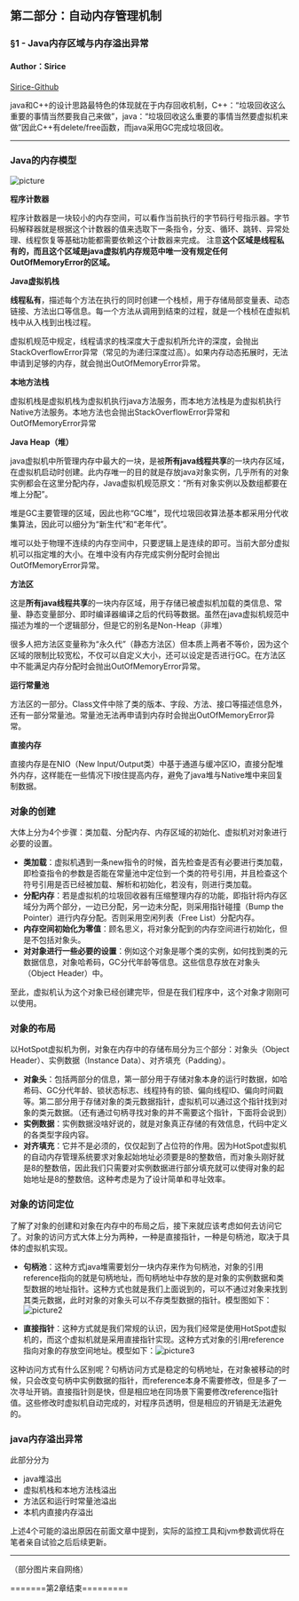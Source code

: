 ## 第二部分：自动内存管理机制
### §1 - Java内存区域与内存溢出异常
#### Author：Sirice
[Sirice-Github](https://github.com/Siricee/Understanding-the-JVM-reading-notes)

java和C++的设计思路最特色的体现就在于内存回收机制，C++：“垃圾回收这么重要的事情当然要我自己来做”，java：“垃圾回收这么重要的事情当然要虚拟机来做”因此C++有delete/free函数，而java采用GC完成垃圾回收。

***

### Java的内存模型
![picture](https://www.2cto.com/uploadfile/Collfiles/20180426/2018042609053839.png)

**程序计数器**

程序计数器是一块较小的内存空间，可以看作当前执行的字节码行号指示器。字节码解释器就是根据这个计数器的值来选取下一条指令，分支、循环、跳转、异常处理、线程恢复等基础功能都需要依赖这个计数器来完成。
注意**这个区域是线程私有的，而且这个区域是java虚拟机内存规范中唯一没有规定任何OutOfMemoryError的区域。**

**Java虚拟机栈**

**线程私有**，描述每个方法在执行的同时创建一个栈桢，用于存储局部变量表、动态链接、方法出口等信息。每一个方法从调用到结束的过程，就是一个栈桢在虚拟机栈中从入栈到出栈过程。

虚拟机规范中规定，线程请求的栈深度大于虚拟机所允许的深度，会抛出StackOverflowError异常（常见的为递归深度过高）。如果内存动态拓展时，无法申请到足够的内存，就会抛出OutOfMemoryError异常。

**本地方法栈**

虚拟机栈是虚拟机栈为虚拟机执行java方法服务，而本地方法栈是为虚拟机执行Native方法服务。本地方法也会抛出StackOverflowError异常和OutOfMemoryError异常

**Java Heap（堆）**

java虚拟机中所管理内存中最大的一块，是被**所有java线程共享**的一块内存区域，在虚拟机启动时创建。此内存唯一的目的就是存放java对象实例，几乎所有的对象实例都会在这里分配内存，Java虚拟机规范原文：“所有对象实例以及数组都要在堆上分配”。

堆是GC主要管理的区域，因此也称“GC堆”，现代垃圾回收算法基本都采用分代收集算法，因此可以细分为“新生代”和“老年代”。

堆可以处于物理不连续的内存空间中，只要逻辑上是连续的即可。当前大部分虚拟机可以指定堆的大小。在堆中没有内存完成实例分配时会抛出OutOfMemoryError异常。

**方法区**

这是**所有java线程共享**的一块内存区域，用于存储已被虚拟机加载的类信息、常量、静态变量部分、即时编译器编译之后的代码等数据。虽然在java虚拟机规范中描述为堆的一个逻辑部分，但是它的别名是Non-Heap（非堆）

很多人把方法区变量称为“永久代”（静态方法区）但本质上两者不等价，因为这个区域的限制比较宽松，不仅可以自定义大小，还可以设定是否进行GC。在方法区中不能满足内存分配时会抛出OutOfMemoryError异常。

**运行常量池**

方法区的一部分。Class文件中除了类的版本、字段、方法、接口等描述信息外，还有一部分常量池。常量池无法再申请到内存时会抛出OutOfMemoryError异常。

**直接内存**

直接内存是在NIO（New Input/Output类）中基于通道与缓冲区IO，直接分配堆外内存，这样能在一些情况下I按住提高内存，避免了java堆与Native堆中来回复制数据。

### 对象的创建

大体上分为4个步骤：类加载、分配内存、内存区域的初始化、虚拟机对对象进行必要的设置。

- **类加载**：虚拟机遇到一条new指令的时候，首先检查是否有必要进行类加载，即检查指令的参数是否能在常量池中定位到一个类的符号引用，并且检查这个符号引用是否已经被加载、解析和初始化，若没有，则进行类加载。
- **分配内存**：若是虚拟机的垃圾回收器有压缩整理内存的功能，即指针将内存区域分为两个部分，一边已分配，另一边未分配，则采用指针碰撞（Bump the Pointer）进行内存分配。否则采用空闲列表（Free List）分配内存。
- **内存空间初始化为零值**：顾名思义，将对象分配到的内存空间进行初始化，但是不包括对象头。
- **对对象进行一些必要的设置**：例如这个对象是哪个类的实例，如何找到类的元数据信息，对象哈希码，GC分代年龄等信息。这些信息存放在对象头（Object Header）中。

至此，虚拟机认为这个对象已经创建完毕，但是在我们程序中，这个对象才刚刚可以使用。

### 对象的布局
以HotSpot虚拟机为例，对象在内存中的存储布局分为三个部分：对象头（Object Header）、实例数据（Instance Data）、对齐填充（Padding）。

- **对象头**：包括两部分的信息，第一部分用于存储对象本身的运行时数据，如哈希码、GC分代年龄、锁状态标志、线程持有的锁、偏向线程ID、偏向时间戳等。第二部分用于存储对象的类元数据指针，虚拟机可以通过这个指针找到对象的类元数据。（还有通过句柄寻找对象的并不需要这个指针，下面将会说到）
- **实例数据**：实例数据没啥好说的，就是对象真正存储的有效信息，代码中定义的各类型字段内容。
- **对齐填充**：它并不是必须的，仅仅起到了占位符的作用。因为HotSpot虚拟机的自动内存管理系统要求对象起始地址必须要是8的整数倍，而对象头刚好就是8的整数倍，因此我们只需要对实例数据进行部分填充就可以使得对象的起始地址是8的整数倍。这种考虑是为了设计简单和寻址效率。

### 对象的访问定位

了解了对象的创建和对象在内存中的布局之后，接下来就应该考虑如何去访问它了。对象的访问方式大体上分为两种，一种是直接指针，一种是句柄池，取决于具体的虚拟机实现。

- **句柄池**：这种方式java堆需要划分一块内存来作为句柄池，对象的引用reference指向的就是句柄地址，而句柄地址中存放的是对象的实例数据和类型数据的地址指针。这种方式也就是我们上面说到的，可以不通过对象来找到其类元数据，此时对象的对象头可以不存类型数据的指针。模型图如下：![picture2](https://www.2cto.com/uploadfile/Collfiles/20180426/2018042609053942.png)

- **直接指针**：这种方式就是我们常规的认识，因为我们经常是使用HotSpot虚拟机的，而这个虚拟机就是采用直接指针实现。这种方式对象的引用reference指向对象的存放空间地址。模型如下：![picture3](https://www.2cto.com/uploadfile/Collfiles/20180426/2018042609053943.png)

这种访问方式有什么区别呢？句柄访问方式是稳定的句柄地址，在对象被移动的时候，只会改变句柄中实例数据的指针，而reference本身不需要修改，但是多了一次寻址开销。直接指针则是快，但是相应地在同场景下需要修改reference指针值。这些修改时虚拟机自动完成的，对程序员透明，但是相应的开销是无法避免的。

### java内存溢出异常

此部分分为
- java堆溢出
- 虚拟机栈和本地方法栈溢出
- 方法区和运行时常量池溢出
- 本机内直接内存溢出

上述4个可能的溢出原因在前面文章中提到，实际的监控工具和jvm参数调优将在笔者亲自试验之后后续更新。

***
（部分图片来自网络）

=======第2章结束=========
